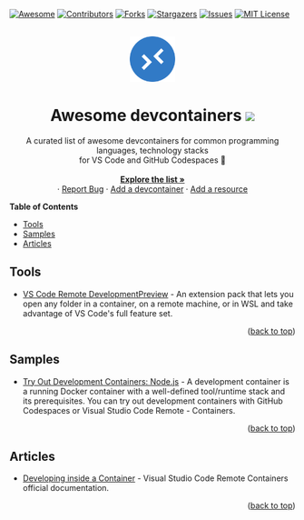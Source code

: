 <div id="top"></div>

[![Awesome][awesome-shield]][awesome-url]
[![Contributors][contributors-shield]][contributors-url]
[![Forks][forks-shield]][forks-url]
[![Stargazers][stars-shield]][stars-url]
[![Issues][issues-shield]][issues-url]
[![MIT License][license-shield]][license-url]

<br />
<div align="center">
  <a href="https://github.com/manekinekko/awesome-devcontainers">
    <img src="images/logo.png" alt="Logo" width="80" height="80">
  </a>

  <h1 align="center">Awesome devcontainers <a href="https://awesome.re" target="__blank"><img src="https://awesome.re/badge-flat2.svg"/></a> </h1>

  <p align="center">
    A curated list of awesome devcontainers for common programming languages, technology stacks <br />for VS Code and GitHub Codespaces 🚀
    <br />
    <br />
    <a href="https://github.com/manekinekko/awesome-devcontainers"><strong>Explore the list »</strong></a>
    <br />
    ·
    <a href="https://github.com/manekinekko/awesome-devcontainers/issues">Report Bug</a>
    ·
    <a href="https://github.com/manekinekko/awesome-devcontainers/issues">Add a devcontainer</a>
    ·
    <a href="https://github.com/manekinekko/awesome-devcontainers/issues">Add a resource</a>
  </p>
</div>


**Table of Contents**

- [Tools](#tools)
- [Samples](#samples)
- [Articles](#articles)

## Tools

* [VS Code Remote DevelopmentPreview](https://marketplace.visualstudio.com/items?itemName=ms-vscode-remote.vscode-remote-extensionpack) - An extension pack that lets you open any folder in a container, on a remote machine, or in WSL and take advantage of VS Code's full feature set.

<p align="right">(<a href="#top">back to top</a>)</p>

## Samples

* [Try Out Development Containers: Node.js](https://github.com/microsoft/vscode-remote-try-node) - A development container is a running Docker container with a well-defined tool/runtime stack and its prerequisites. You can try out development containers with GitHub Codespaces or Visual Studio Code Remote - Containers.

<p align="right">(<a href="#top">back to top</a>)</p>


## Articles

* [Developing inside a Container](https://code.visualstudio.com/docs/remote/containers) - Visual Studio Code Remote Containers official documentation.

<p align="right">(<a href="#top">back to top</a>)</p>


[awesome-shield]: https://awesome.re/badge-flat2.svg
[awesome-url]: https://awesome.re
[contributors-shield]: https://img.shields.io/github/contributors/manekinekko/awesome-devcontainers.svg?style=flat-square
[contributors-url]: https://github.com/manekinekko/awesome-devcontainers/graphs/contributors
[forks-shield]: https://img.shields.io/github/forks/manekinekko/awesome-devcontainers.svg?style=flat-square
[forks-url]: https://github.com/manekinekko/awesome-devcontainers/network/members
[stars-shield]: https://img.shields.io/github/stars/manekinekko/awesome-devcontainers.svg?style=flat-square
[stars-url]: https://github.com/manekinekko/awesome-devcontainers/stargazers
[issues-shield]: https://img.shields.io/github/issues/manekinekko/awesome-devcontainers.svg?style=flat-square
[issues-url]: https://github.com/othneildrew/manekinekko/awesome-devcontainers/issues
[license-shield]: https://img.shields.io/github/license/manekinekko/awesome-devcontainers.svg?style=flat-square
[license-url]: https://github.com/manekinekko/awesome-devcontainers/blob/main/LICENSE
